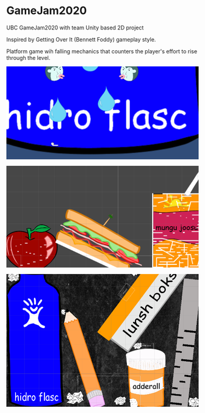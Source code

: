 # GameJam2020
UBC GameJam2020 with team
Unity based 2D project

Inspired by Getting Over It (Bennett Foddy) gameplay style.

Platform game wih falling mechanics that counters the player's effort to rise through the level.

![](The%20BackPack%20BCGJ%20final/waterlevel.png)

![](The%20BackPack%20BCGJ%20final/sandwichlevel.PNG)

![](The%20BackPack%20BCGJ%20final/lunchboxlevel.PNG)
